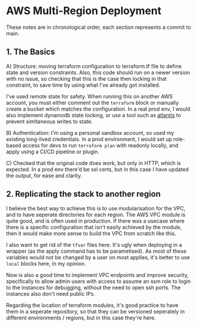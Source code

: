 # AWS Multi-Region Deployment

These notes are in chronological order, each section represents a commit to main.

## 1. The Basics
A) Structure: moving terraform configuration to terraform.tf file to define state and version constraints. Also, this code should run on a newer version with no issue, so checking that this is the case then locking in that constraint, to save time by using what I've already got installed. 

I've used remote state for safety. When running this on another AWS account, you must either comment out the `terraform` block or manually create a bucket which matches the configuration. In a real prod env, I would also implement dynamodb state locking, or use a tool such as [atlantis](https://www.runatlantis.io/) to prevent simltaneous writes to state. 

B) Authentication: I'm using a personal sandbox account, so used my existing long-lived credentials. In a prod environment, I would set up role-based access for devs to run `terraform plan` with readonly locally, and apply using a CI/CD pipeline or plugin. 

C) Checked that the original code does work, but only in HTTP, which is expected. In a prod env there'd be ssl certs, but in this case I have updated the output, for ease and clarity. 

## 2. Replicating the stack to another region 
I believe the best way to achieve this is to use modularisation for the VPC, and to have seperate directories for each region. The AWS VPC module is quite good, and is often used in production. If there was a usecase where there is a specific configuration that isn't easily achieved by the module, then it would make more sense to build the VPC from scratch like this. 

I also want to get rid of the `tfvar` files here. It's ugly when deploying in a wrapper (as the apply command has to be parametised). As most of these variables would not be changed by a user on most applies, it's better to use `local` blocks here, in my opinion. 

Now is also a good time to implement VPC endpoints and improve security, specifically to allow admin users with access to assume an ssm role to login to the instances for debugging, without the need to open ssh ports. The instances also don't need public IPs.

Regarding the location of terraform modules, it's good practice to have them in a seperate repository, so that they can be versioned seperately in different environments / regions, but in this case they're here. 